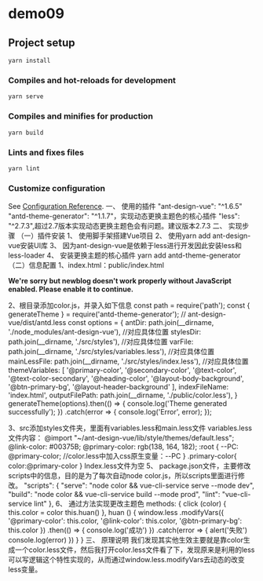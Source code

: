 # demo09

## Project setup
```
yarn install
```

### Compiles and hot-reloads for development
```
yarn serve
```

### Compiles and minifies for production
```
yarn build
```

### Lints and fixes files
```
yarn lint
```

### Customize configuration
See [Configuration Reference](https://cli.vuejs.org/config/).
一、	使用的插件
"ant-design-vue": "^1.6.5"
"antd-theme-generator": "^1.1.7"，实现动态更换主题色的核心插件
"less": "^2.7.3",超过2.7版本实现动态更换主题色会有问题。建议版本2.7.3
二、	实现步骤
（一）插件安装
1、	使用脚手架搭建Vue项目
2、	使用yarn add ant-design-vue安装UI库
3、	因为ant-design-vue是依赖于less进行开发因此安装less和less-loader
4、	安装更换主题的核心插件 yarn add antd-theme-generator
（二）信息配置
1、index.html：public/index.html
<!DOCTYPE html>
<html lang="en">
<head>
    <meta charset="utf-8">
    <meta http-equiv="X-UA-Compatible" content="IE=edge">
    <meta name="viewport" content="width=device-width,initial-scale=1.0">
    <link rel="icon" href="<%= BASE_URL %>favicon.ico">
    <title><%= htmlWebpackPlugin.options.title %></title>
  </head>
  <body>
    <noscript>
      <strong>We're sorry but newblog doesn't work properly without JavaScript enabled. Please enable it to continue.</strong>
    </noscript>
    <div id="app"></div>
    <!-- built files will be auto injected -->
    <link rel="stylesheet/less" type="text/css" href="/color.less" />
    <script>
        window.less = {
          async: false,
          env: 'production'
        };
   </script>
    <script type="text/javascript" src="https://cdnjs.cloudflare.com/ajax/libs/less.js/2.7.2/less.min.js"></script>
  </body>
</html>
 
2、根目录添加color.js，并录入如下信息
const path = require('path');
const { generateTheme } = require('antd-theme-generator');
// ant-design-vue/dist/antd.less
const options = {
  antDir: path.join(__dirname, './node_modules/ant-design-vue'), //对应具体位置
  stylesDir: path.join(__dirname, './src/styles'),    //对应具体位置
  varFile: path.join(__dirname, './src/styles/variables.less'), //对应具体位置
  mainLessFile: path.join(__dirname, './src/styles/index.less'), //对应具体位置
  themeVariables: [
    '@primary-color',
    '@secondary-color',
    '@text-color',
    '@text-color-secondary',
    '@heading-color',
    '@layout-body-background',
    '@btn-primary-bg',
    '@layout-header-background'
  ],
  indexFileName: 'index.html',
  outputFilePath: path.join(__dirname, './public/color.less'),
}
generateTheme(options).then(() => {
  console.log('Theme generated successfully');
})
.catch(error => {
  console.log('Error', error);
});
 
3、src添加styles文件夹，里面有variables.less和main.less文件
variables.less文件内容：
@import "~/ant-design-vue/lib/style/themes/default.less";
@link-color: #00375B;
@primary-color: rgb(138, 164, 182);
:root { 
    --PC: @primary-color;   //color.less中加入css原生变量：--PC
 }
.primary-color{
  color:@primary-color
}
	Index.less文件为空
5、	package.json文件，主要修改scripts中的信息，目的是为了每次自动node color.js，所以scripts里面进行修改。
  "scripts": {
    "serve": "node color && vue-cli-service serve --mode dev",
    "build": "node color && vue-cli-service build --mode prod",
    "lint": "vue-cli-service lint"
  },
6、	通过方法实现更改主题色
  methods: {
    click (color) {
      this.color = color
      this.huan()
    },
    huan () {
      window.less
        .modifyVars({
          '@primary-color': this.color,
          '@link-color': this.color,
          '@btn-primary-bg': this.color
        })
        .then(() => {
          console.log('成功')
        })
        .catch(error => {
          alert('失败')
          console.log(error)
        })
    }
  }
三、	原理说明
我们发现其实他生效主要就是靠color生成一个color.less文件，然后我打开color.less文件看了下，发现原来是利用的less可以写逻辑这个特性实现的，从而通过window.less.modifyVars去动态的改变less变量。
